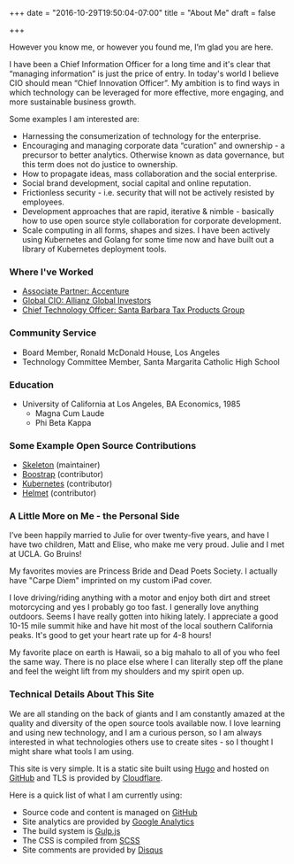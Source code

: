 +++
date = "2016-10-29T19:50:04-07:00"
title = "About Me"
draft = false

+++

However you know me, or however you found me, I’m glad you are here.

I have been a Chief Information Officer for a long time and it's clear that “managing information” is just the price of entry. In today's world I believe CIO should mean “Chief Innovation Officer”. My ambition is to find ways in which technology can be leveraged for more effective, more engaging, and more sustainable business growth.

Some examples I am interested are:

*   Harnessing the consumerization of technology for the enterprise.
*   Encouraging and managing corporate data “curation” and ownership - a precursor to better analytics. Otherwise known as data governance, but this term does not do justice to ownership.
*   How to propagate ideas, mass collaboration and the social enterprise.
*   Social brand development, social capital and online reputation.
*   Frictionless security - i.e. security that will not be actively resisted by employees.
*   Development approaches that are rapid, iterative & nimble - basically how to use open source style collaboration for corporate development.  
*   Scale computing in all forms, shapes and sizes.  I have been actively using Kubernetes and Golang for some time now and have built out a library of Kubernetes deployment tools.   

### Where I've Worked

*   [Associate Partner: Accenture](http://www.accenture.com/us-en/pages/index.aspx)
*   [Global CIO: Allianz Global Investors](http://us.allianzgi.com/Pages/Default.aspx)
*   [Chief Technology Officer: Santa Barbara Tax Products Group](https://www.sbtpg.com)

### Community Service

*   Board Member, Ronald McDonald House, Los Angeles
*   Technology Committee Member, Santa Margarita Catholic High School

### Education

*   University of California at Los Angeles, BA Economics, 1985
    *   Magna Cum Laude
    *   Phi Beta Kappa

### Some Example Open Source Contributions

* [Skeleton](https://github.com/dstroot/skeleton) (maintainer)
* [Boostrap](http://getbootstrap.com/) (contributor)
* [Kubernetes](http://kubernetes.io/) (contributor)
* [Helmet](https://helmetjs.github.io/) (contributor)

### A Little More on Me - the Personal Side

I’ve been happily married to Julie for over twenty-five years, and have I have two children, Matt and Elise, who make me very proud. Julie and I met at UCLA. Go Bruins!

My favorites movies are Princess Bride and Dead Poets Society. I actually have "Carpe Diem" imprinted on my custom iPad cover.

I love driving/riding anything with a motor and enjoy both dirt and street motorcycing and yes I probably go too fast. I generally love anything outdoors. Seems I have really gotten into hiking lately. I appreciate a good 10-15 mile summit hike and have hit most of the local southern California peaks. It's good to get your heart rate up for 4-8 hours!

My favorite place on earth is Hawaii, so a big mahalo to all of you who feel the same way. There is no place else where I can literally step off the plane and feel the weight lift from my shoulders and my spirit open up.

### Technical Details About This Site

We are all standing on the back of giants and I am constantly amazed at the quality and diversity of the open source tools available now. I love learning and using new technology, and I am a curious person, so I am always interested in what technologies others use to create sites - so I thought I might share what tools I am using.

This site is very simple. It is a static site built using [Hugo](https://gohugo.io/) and hosted on [GitHub](https://github.com) and TLS is provided by [Cloudflare](https://www.cloudflare.com/).

Here is a quick list of what I am currently using:

*   Source code and content is managed on [GitHub](https://github.com/)
*   Site analytics are provided by [Google Analytics](http://www.google.com/analytics/)
*   The build system is [Gulp.js](http://gulpjs.com/)
*   The CSS is compiled from [SCSS](http://sass-lang.com/)
*   Site comments are provided by [Disqus](http://disqus.com/)
<!-- *   Site mailing list is managed via [Mailchimp](http://mailchimp.com/) -->
